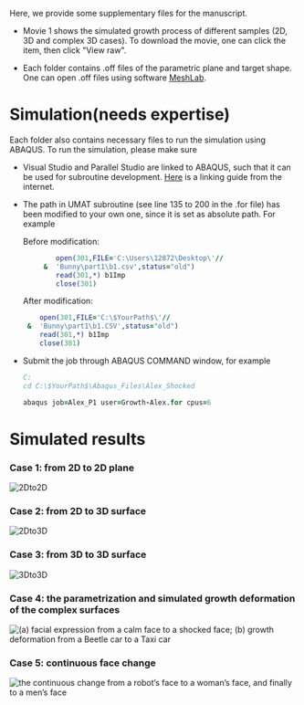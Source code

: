 Here, we provide some supplementary files for the manuscript. 

- Movie 1 shows the simulated growth process of different samples (2D, 3D and complex 3D cases). To download the movie, one can click the item, then click "View raw". 

- Each folder contains .off files of the parametric plane and target shape. One can open .off files using software [MeshLab](https://www.meshlab.net/). 



# Simulation(needs expertise)

Each folder also contains necessary files to run the simulation using ABAQUS. To run the simulation, please make sure 

- Visual Studio and Parallel Studio are linked to ABAQUS, such that it can be used for subroutine development. [Here](https://www.researchgate.net/publication/349991987_Linking_ABAQUS_20192020_and_Intel_oneAPI_Base_Toolkit_FORTRAN_Compiler) is a linking guide from the internet. 

- The path in UMAT subroutine (see line 135 to 200 in the .for file) has been modified to your own one, since it is set as absolute path. For example

  Before modification:

  ```fortran
          open(301,FILE='C:\Users\12872\Desktop\'//
       &  'Bunny\part1\b1.csv',status="old")
          read(301,*) b1Imp
          close(301)
  ```

  After modification:

  ```fortran
      open(301,FILE='C:\$YourPath$\'//
   &  'Bunny\part1\b1.CSV',status="old")
      read(301,*) b1Imp
      close(301)
  ```

- Submit the job through ABAQUS COMMAND window, for example

  ```fortran
  C:
  cd C:\$YourPath$\Abaqus_Files\Alex_Shocked
  
  abaqus job=Alex_P1 user=Growth-Alex.for cpus=6
  ```

  

# Simulated results

### Case 1: from 2D to 2D plane

![2Dto2D](https://github.com/Jeff97/General-shape-control-of-shell/blob/main/2Dto2D.jpg)

### Case 2: from 2D to 3D surface

![2Dto3D](https://github.com/Jeff97/General-shape-control-of-shell/blob/main/2Dto2D.jpg)

### Case 3: from 3D to 3D surface

![3Dto3D](https://github.com/Jeff97/General-shape-control-of-shell/blob/main/2Dto2D.jpg)

### Case 4: the parametrization and simulated growth deformation of the complex surfaces

![(a) facial expression from a calm face to a shocked face; (b) growth deformation from a Beetle car to a Taxi car](https://github.com/Jeff97/General-shape-control-of-shell/blob/main/ComplexFace.jpg)

### Case 5: continuous face change

![the continuous change from a robot’s face to a woman’s face, and finally to a
men’s face](https://github.com/Jeff97/General-shape-control-of-shell/blob/main/FaceChanging.jpg)